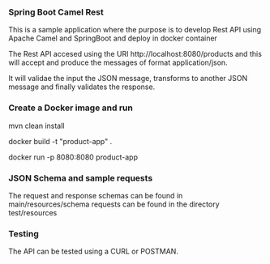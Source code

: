 ### Spring Boot Camel Rest

This is a sample application where the purpose is to develop
Rest API using Apache Camel and SpringBoot and deploy in docker container

The Rest API accesed using the URI http://localhost:8080/products and
this will accept and produce the messages of format application/json. 

It will validae the input the JSON message, transforms to another JSON message and 
finally validates the response.

### Create a Docker image and run

mvn clean install

docker build -t "product-app" .

docker run -p 8080:8080 product-app 

### JSON Schema and sample requests

The request and response schemas can be found in main/resources/schema
requests can be found in the directory test/resources

### Testing

The API can be tested using a CURL or POSTMAN.
